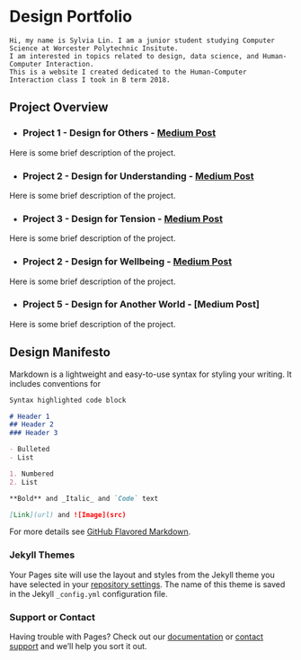# Design Portfolio

```
Hi, my name is Sylvia Lin. I am a junior student studying Computer Science at Worcester Polytechnic Insitute. 
I am interested in topics related to design, data science, and Human-Computer Interaction.
This is a website I created dedicated to the Human-Computer Interaction class I took in B term 2018. 
```

## Project Overview
- ### Project 1 - Design for Others - [Medium Post](https://medium.com/@huntercaouette/designing-for-others-a064161b2284)
Here is some brief description of the project.
- ### Project 2 - Design for Understanding - [Medium Post](https://medium.com/@sylvia7lin/design-document-design-for-understanding-2df6a4110758)
Here is some brief description of the project.
- ### Project 3 - Design for Tension - [Medium Post](https://medium.com/@sylvia7lin/design-for-tension-45ed1617a20c)
Here is some brief description of the project.
- ### Project 2 - Design for Wellbeing - [Medium Post](https://medium.com/@sylvia7lin/design-reflection-design-for-well-being-44d1ec591f94)
Here is some brief description of the project.
- ### Project 5 - Design for Another World - [Medium Post]
Here is some brief description of the project.

## Design Manifesto


Markdown is a lightweight and easy-to-use syntax for styling your writing. It includes conventions for

```markdown
Syntax highlighted code block

# Header 1
## Header 2
### Header 3

- Bulleted
- List

1. Numbered
2. List

**Bold** and _Italic_ and `Code` text

[Link](url) and ![Image](src)
```

For more details see [GitHub Flavored Markdown](https://guides.github.com/features/mastering-markdown/).

### Jekyll Themes

Your Pages site will use the layout and styles from the Jekyll theme you have selected in your [repository settings](https://github.com/eos7l/CS3041/settings). The name of this theme is saved in the Jekyll `_config.yml` configuration file.

### Support or Contact

Having trouble with Pages? Check out our [documentation](https://help.github.com/categories/github-pages-basics/) or [contact support](https://github.com/contact) and we’ll help you sort it out.
